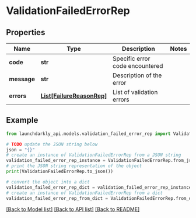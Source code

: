 # ValidationFailedErrorRep


## Properties

Name | Type | Description | Notes
------------ | ------------- | ------------- | -------------
**code** | **str** | Specific error code encountered | 
**message** | **str** | Description of the error | 
**errors** | [**List[FailureReasonRep]**](FailureReasonRep.md) | List of validation errors | 

## Example

```python
from launchdarkly_api.models.validation_failed_error_rep import ValidationFailedErrorRep

# TODO update the JSON string below
json = "{}"
# create an instance of ValidationFailedErrorRep from a JSON string
validation_failed_error_rep_instance = ValidationFailedErrorRep.from_json(json)
# print the JSON string representation of the object
print(ValidationFailedErrorRep.to_json())

# convert the object into a dict
validation_failed_error_rep_dict = validation_failed_error_rep_instance.to_dict()
# create an instance of ValidationFailedErrorRep from a dict
validation_failed_error_rep_from_dict = ValidationFailedErrorRep.from_dict(validation_failed_error_rep_dict)
```
[[Back to Model list]](../README.md#documentation-for-models) [[Back to API list]](../README.md#documentation-for-api-endpoints) [[Back to README]](../README.md)


